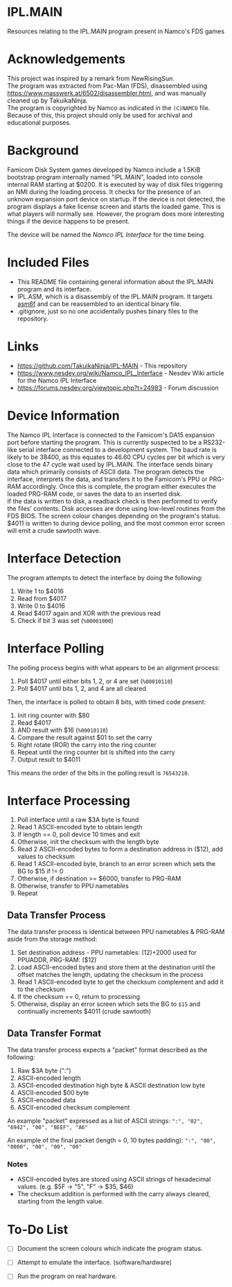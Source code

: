 # IPL.MAIN

Resources relating to the IPL.MAIN program present in Namco's FDS games

# Acknowledgements

This project was inspired by a remark from NewRisingSun.  
The program was extracted from Pac-Man (FDS), disassembled using https://www.masswerk.at/6502/disassembler.html, and was manually cleaned up by TakuikaNinja.  
The program is copyrighted by Namco as indicated in the `(C)NAMCO` file. Because of this, this project should only be used for archival and educational purposes.  

# Background

Famicom Disk System games developed by Namco include a 1.5KiB bootstrap program internally named "IPL.MAIN", loaded into console internal RAM starting at $0200. 
It is executed by way of disk files triggering an NMI during the loading process. It checks for the presence of an unknown expansion port device on startup. 
If the device is not detected, the program displays a fake license screen and starts the loaded game. This is what players will normally see. 
However, the program does more interesting things if the device happens to be present.  

The device will be named the _Namco IPL Interface_ for the time being.

# Included Files

- This README file containing general information about the IPL.MAIN program and its interface.
- IPL.ASM, which is a disassembly of the IPL.MAIN program. It targets [asm6f](https://github.com/freem/asm6f) and can be reassembled to an identical binary file.
- .gitignore, just so no one accidentally pushes binary files to the repository.

# Links

- https://github.com/TakuikaNinja/IPL-MAIN - This repository
- https://www.nesdev.org/wiki/Namco_IPL_Interface - Nesdev Wiki article for the Namco IPL Interface
- https://forums.nesdev.org/viewtopic.php?t=24983 - Forum discussion

# Device Information

The Namco IPL Interface is connected to the Famicom's DA15 expansion port before starting the program. 
This is currently suspected to be a RS232-like serial interface connected to a development system. 
The baud rate is likely to be 38400, as this equates to 46.60 CPU cycles per bit which is very close to the 47 cycle wait used by IPL.MAIN. 
The interface sends binary data which primarily consists of ASCII data. The program detects the interface, interprets the data, and transfers it to the Famicom's PPU or PRG-RAM accordingly. 
Once this is complete, the program either executes the loaded PRG-RAM code, or saves the data to an inserted disk.  
If the data is written to disk, a readback check is then performed to verify the files' contents. Disk accesses are done using low-level routines from the FDS BIOS.
The screen colour changes depending on the program's status. $4011 is written to during device polling, and the most common error screen will emit a crude sawtooth wave.

# Interface Detection

The program attempts to detect the interface by doing the following:
1. Write 1 to $4016
1. Read from $4017
1. Write 0 to $4016
1. Read $4017 again and XOR with the previous read
1. Check if bit 3 was set (`%00001000`)

# Interface Polling

The polling process begins with what appears to be an alignment process:
1. Poll $4017 until either bits 1, 2, or 4 are set (`%00010110`)
1. Poll $4017 until bits 1, 2, and 4 are all cleared

Then, the interface is polled to obtain 8 bits, with timed code present:
1. Init ring counter with $80
1. Read $4017
1. AND result with $16 (`%00010110`)
1. Compare the result against $01 to set the carry
1. Right rotate (ROR) the carry into the ring counter
1. Repeat until the ring counter bit is shifted into the carry
1. Output result to $4011

This means the order of the bits in the polling result is `76543210`.

# Interface Processing

1. Poll interface until a raw $3A byte is found
1. Read 1 ASCII-encoded byte to obtain length
1. If length == 0, poll device 10 times and exit
1. Otherwise, init the checksum with the length byte
1. Read 2 ASCII-encoded bytes to form a destination address in ($12), add values to checksum
1. Read 1 ASCII-encoded byte, branch to an error screen which sets the BG to $15 if != 0
1. Otherwise, if destination >= $6000, transfer to PRG-RAM
1. Otherwise, transfer to PPU nametables
1. Repeat

## Data Transfer Process

The data transfer process is identical between PPU nametables & PRG-RAM aside from the storage method:
1. Set destination address - PPU nametables: ($12)+$2000 used for PPUADDR, PRG-RAM: ($12)
1. Load ASCII-encoded bytes and store them at the destination until the offset matches the length, updating the checksum in the process
1. Read 1 ASCII-encoded byte to get the checksum complement and add it to the checksum
1. If the checksum == 0, return to processing
1. Otherwise, display an error screen which sets the BG to `$15` and continually increments $4011 (crude sawtooth)

## Data Transfer Format

The data transfer process expects a "packet" format described as the following:
1. Raw $3A byte (":")
1. ASCII-encoded length
1. ASCII-encoded destination high byte & ASCII destination low byte
1. ASCII-encoded $00 byte
1. ASCII-encoded data
1. ASCII-encoded checksum complement

An example "packet" expressed as a list of ASCII strings:
`":", "02", "6942", "00", "BEEF", "A6"`

An example of the final packet (length = 0, 10 bytes padding):
`":", "00", "0000", "00", "00", "00"`

### Notes

- ASCII-encoded bytes are stored using ASCII strings of hexadecimal values. (e.g. $5F -> "5", "F" -> $35, $46)
- The checksum addition is performed with the carry always cleared, starting from the length value.

# To-Do List

- [ ] Document the screen colours which indicate the program status.
- [ ] Attempt to emulate the interface. (software/hardware)
- [ ] Run the program on real hardware.

